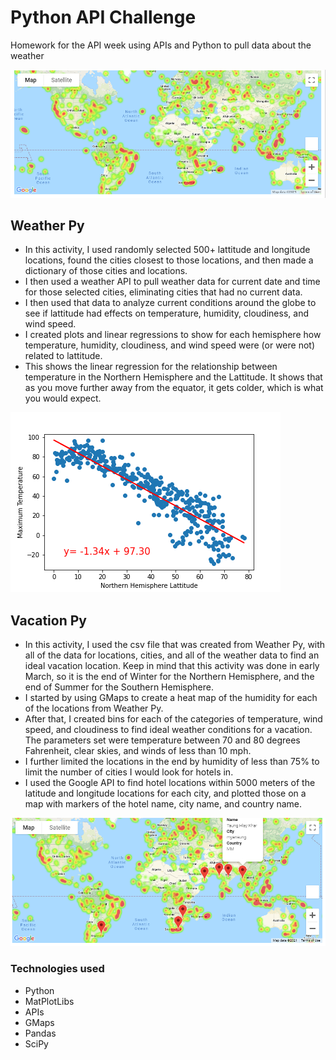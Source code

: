 # Python API Challenge
Homework for the API week using APIs and Python to pull data about the weather

![](https://github.com/Brandy-knust/python-api-challenge/blob/main/WeatherPy/figures/humidity_heat_map.png?raw=true)

## Weather Py

* In this activity, I used randomly selected 500+ lattitude and longitude locations, found the cities closest to those locations, and then made a dictionary of those cities and locations.
* I then used a weather API to pull weather data for current date and time for those selected cities, eliminating cities that had no current data.
* I then used that data to analyze current conditions around the globe to see if lattitude had effects on temperature, humidity, cloudiness, and wind speed.
* I created plots and linear regressions to show for each hemisphere how temperature, humidity, cloudiness, and wind speed were (or were not) related to lattitude.
* This shows the linear regression for the relationship between temperature in the Northern Hemisphere and the Lattitude. It shows that as you move further away from the equator, it gets colder, which is what you would expect. 

![](https://github.com/Brandy-knust/python-api-challenge/blob/main/WeatherPy/figures/NH_tempvlat.png?raw=true)

## Vacation Py

* In this activity, I used the csv file that was created from Weather Py, with all of the data for locations, cities, and all of the weather data to find an ideal vacation location. Keep in mind that this activity was done in early March, so it is the end of Winter for the Northern Hemisphere, and the end of Summer for the Southern Hemisphere.
* I started by using GMaps to create a heat map of the humidity for each of the locations from Weather Py. 
* After that, I created bins for each of the categories of temperature, wind speed, and cloudiness to find ideal weather conditions for a vacation. The parameters set were temperature between 70 and 80 degrees Fahrenheit, clear skies, and winds of less than 10 mph. 
* I further limited the locations in the end by humidity of less than 75% to limit the number of cities I would look for hotels in.
* I used the Google API to find hotel locations within 5000 meters of the latitude and longitude locations for each city, and plotted those on a map with markers of the hotel name, city name, and country name.

![](https://github.com/Brandy-knust/python-api-challenge/blob/main/WeatherPy/figures/Hotel_Locations.png?raw=true)

### Technologies used

* Python
* MatPlotLibs
* APIs
* GMaps
* Pandas
* SciPy